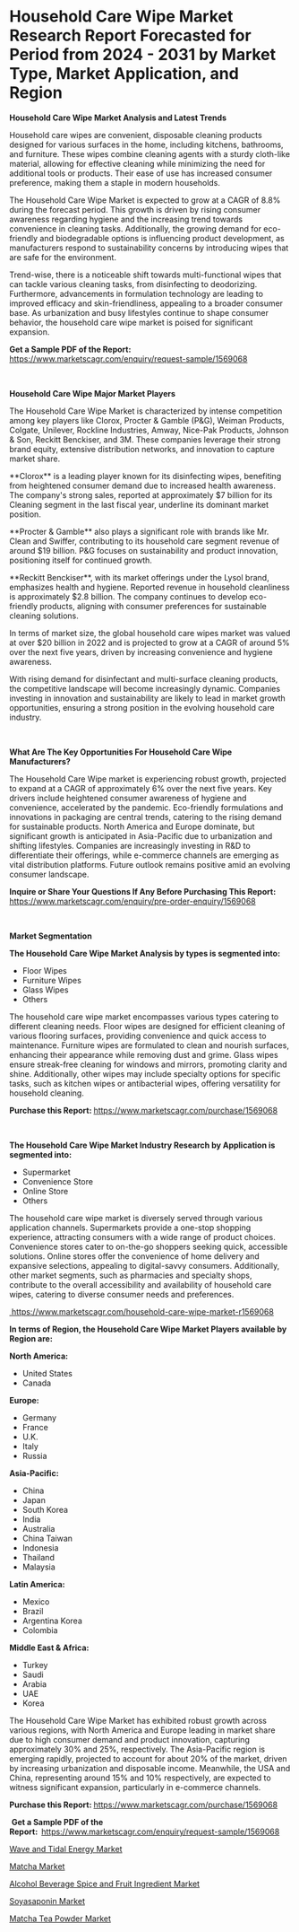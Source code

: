 <p><h1>Household Care Wipe Market Research Report Forecasted for Period from 2024 -  2031 by Market Type, Market Application, and Region</h1></p><p><strong>Household Care Wipe Market Analysis and Latest Trends</strong></p>
<p><p>Household care wipes are convenient, disposable cleaning products designed for various surfaces in the home, including kitchens, bathrooms, and furniture. These wipes combine cleaning agents with a sturdy cloth-like material, allowing for effective cleaning while minimizing the need for additional tools or products. Their ease of use has increased consumer preference, making them a staple in modern households.</p><p>The Household Care Wipe Market is expected to grow at a CAGR of 8.8% during the forecast period. This growth is driven by rising consumer awareness regarding hygiene and the increasing trend towards convenience in cleaning tasks. Additionally, the growing demand for eco-friendly and biodegradable options is influencing product development, as manufacturers respond to sustainability concerns by introducing wipes that are safe for the environment.</p><p>Trend-wise, there is a noticeable shift towards multi-functional wipes that can tackle various cleaning tasks, from disinfecting to deodorizing. Furthermore, advancements in formulation technology are leading to improved efficacy and skin-friendliness, appealing to a broader consumer base. As urbanization and busy lifestyles continue to shape consumer behavior, the household care wipe market is poised for significant expansion.</p></p>
<p><strong>Get a Sample PDF of the Report:&nbsp;</strong> <a href="https://www.marketscagr.com/enquiry/request-sample/1569068?utm_campaign=1126&utm_medium=2&utm_source=Github&utm_content=ia&utm_term=19102024&utm_id=household-care-wipe">https://www.marketscagr.com/enquiry/request-sample/1569068</a></p>
<p>&nbsp;</p>
<p><strong>Household Care Wipe Major Market Players</strong></p>
<p><p>The Household Care Wipe Market is characterized by intense competition among key players like Clorox, Procter & Gamble (P&G), Weiman Products, Colgate, Unilever, Rockline Industries, Amway, Nice-Pak Products, Johnson & Son, Reckitt Benckiser, and 3M. These companies leverage their strong brand equity, extensive distribution networks, and innovation to capture market share.</p><p>**Clorox** is a leading player known for its disinfecting wipes, benefiting from heightened consumer demand due to increased health awareness. The company's strong sales, reported at approximately $7 billion for its Cleaning segment in the last fiscal year, underline its dominant market position.</p><p>**Procter & Gamble** also plays a significant role with brands like Mr. Clean and Swiffer, contributing to its household care segment revenue of around $19 billion. P&G focuses on sustainability and product innovation, positioning itself for continued growth.</p><p>**Reckitt Benckiser**, with its market offerings under the Lysol brand, emphasizes health and hygiene. Reported revenue in household cleanliness is approximately $2.8 billion. The company continues to develop eco-friendly products, aligning with consumer preferences for sustainable cleaning solutions.</p><p>In terms of market size, the global household care wipes market was valued at over $20 billion in 2022 and is projected to grow at a CAGR of around 5% over the next five years, driven by increasing convenience and hygiene awareness. </p><p>With rising demand for disinfectant and multi-surface cleaning products, the competitive landscape will become increasingly dynamic. Companies investing in innovation and sustainability are likely to lead in market growth opportunities, ensuring a strong position in the evolving household care industry.</p></p>
<p>&nbsp;</p>
<p><strong>What Are The Key Opportunities For Household Care Wipe Manufacturers?</strong></p>
<p><p>The Household Care Wipe market is experiencing robust growth, projected to expand at a CAGR of approximately 6% over the next five years. Key drivers include heightened consumer awareness of hygiene and convenience, accelerated by the pandemic. Eco-friendly formulations and innovations in packaging are central trends, catering to the rising demand for sustainable products. North America and Europe dominate, but significant growth is anticipated in Asia-Pacific due to urbanization and shifting lifestyles. Companies are increasingly investing in R&D to differentiate their offerings, while e-commerce channels are emerging as vital distribution platforms. Future outlook remains positive amid an evolving consumer landscape.</p></p>
<p><strong>Inquire or Share Your Questions If Any Before Purchasing This Report:</strong> <a href="https://www.marketscagr.com/enquiry/pre-order-enquiry/1569068?utm_campaign=1126&utm_medium=2&utm_source=Github&utm_content=ia&utm_term=19102024&utm_id=household-care-wipe">https://www.marketscagr.com/enquiry/pre-order-enquiry/1569068</a></p>
<p>&nbsp;</p>
<p><strong>Market Segmentation</strong></p>
<p><strong>The Household Care Wipe Market Analysis by types is segmented into:</strong></p>
<p><ul><li>Floor Wipes</li><li>Furniture Wipes</li><li>Glass Wipes</li><li>Others</li></ul></p>
<p><p>The household care wipe market encompasses various types catering to different cleaning needs. Floor wipes are designed for efficient cleaning of various flooring surfaces, providing convenience and quick access to maintenance. Furniture wipes are formulated to clean and nourish surfaces, enhancing their appearance while removing dust and grime. Glass wipes ensure streak-free cleaning for windows and mirrors, promoting clarity and shine. Additionally, other wipes may include specialty options for specific tasks, such as kitchen wipes or antibacterial wipes, offering versatility for household cleaning.</p></p>
<p><strong>Purchase this Report:&nbsp;</strong><a href="https://www.marketscagr.com/purchase/1569068?utm_campaign=1126&utm_medium=2&utm_source=Github&utm_content=ia&utm_term=19102024&utm_id=household-care-wipe">https://www.marketscagr.com/purchase/1569068</a></p>
<p>&nbsp;</p>
<p><strong>The Household Care Wipe Market Industry Research by Application is segmented into:</strong></p>
<p><ul><li>Supermarket</li><li>Convenience Store</li><li>Online Store</li><li>Others</li></ul></p>
<p><p>The household care wipe market is diversely served through various application channels. Supermarkets provide a one-stop shopping experience, attracting consumers with a wide range of product choices. Convenience stores cater to on-the-go shoppers seeking quick, accessible solutions. Online stores offer the convenience of home delivery and expansive selections, appealing to digital-savvy consumers. Additionally, other market segments, such as pharmacies and specialty shops, contribute to the overall accessibility and availability of household care wipes, catering to diverse consumer needs and preferences.</p></p>
<p><a href="https://www.marketscagr.com/household-care-wipe-market-r1569068?utm_campaign=1126&utm_medium=2&utm_source=Github&utm_content=ia&utm_term=19102024&utm_id=household-care-wipe">&nbsp;https://www.marketscagr.com/household-care-wipe-market-r1569068</a></p>
<p><strong>In terms of Region, the Household Care Wipe Market Players available by Region are:</strong></p>
<p>
    <p> <strong> North America: </strong>
        <ul>
            <li>United States</li>
            <li>Canada</li>
        </ul>
        </p> 
    <p> <strong> Europe: </strong>
        <ul>
            <li>Germany</li>
            <li>France</li>
            <li>U.K.</li>
            <li>Italy</li>
            <li>Russia</li>
        </ul>
        </p> 
    <p> <strong> Asia-Pacific: </strong>
        <ul>
            <li>China</li>
            <li>Japan</li>
            <li>South Korea</li>
            <li>India</li>
            <li>Australia</li>
            <li>China Taiwan</li>
            <li>Indonesia</li>
            <li>Thailand</li>
            <li>Malaysia</li>
        </ul>
        </p> 
    <p> <strong> Latin America: </strong>
        <ul>
            <li>Mexico</li>
            <li>Brazil</li>
            <li>Argentina Korea</li>
            <li>Colombia</li>
        </ul>
        </p> 
    <p> <strong> Middle East & Africa: </strong>
        <ul>
            <li>Turkey</li>
            <li>Saudi</li>
            <li>Arabia</li>
            <li>UAE</li>
            <li>Korea</li>
        </ul>
    </p>
    </p>
<p><p>The Household Care Wipe Market has exhibited robust growth across various regions, with North America and Europe leading in market share due to high consumer demand and product innovation, capturing approximately 30% and 25%, respectively. The Asia-Pacific region is emerging rapidly, projected to account for about 20% of the market, driven by increasing urbanization and disposable income. Meanwhile, the USA and China, representing around 15% and 10% respectively, are expected to witness significant expansion, particularly in e-commerce channels.</p></p>
<p><strong>Purchase this Report: </strong><a href="https://www.marketscagr.com/purchase/1569068?utm_campaign=1126&utm_medium=2&utm_source=Github&utm_content=ia&utm_term=19102024&utm_id=household-care-wipe">https://www.marketscagr.com/purchase/1569068</a></p>
<p>&nbsp;<strong>Get a Sample PDF of the Report:&nbsp;&nbsp;</strong><a href="https://www.marketscagr.com/enquiry/request-sample/1569068?utm_campaign=1126&utm_medium=2&utm_source=Github&utm_content=ia&utm_term=19102024&utm_id=household-care-wipe">https://www.marketscagr.com/enquiry/request-sample/1569068</a></p>
<p><strong></strong></p>
<p><p><a href="https://www.linkedin.com/pulse/wave-tidal-energy-market-penetration-strategies-untapped-ezyae?utm_campaign=1126&utm_medium=2&utm_source=Github&utm_content=ia&utm_term=19102024&utm_id=household-care-wipe">Wave and Tidal Energy Market</a></p><p><a href="https://www.linkedin.com/pulse/sustainability-trends-matcha-industry-market-implications-veqhe?utm_campaign=1126&utm_medium=2&utm_source=Github&utm_content=ia&utm_term=19102024&utm_id=household-care-wipe">Matcha Market</a></p><p><a href="https://github.com/julyju69/Market-Research-Report-List-5/blob/main/alcohol-beverage-spice-and-fruit-ingredient-market.md?utm_campaign=1126&utm_medium=2&utm_source=Github&utm_content=ia&utm_term=19102024&utm_id=household-care-wipe">Alcohol Beverage Spice and Fruit Ingredient Market</a></p><p><a href="https://www.linkedin.com/pulse/emerging-opportunities-challenges-global-soyasaponin-market-0q3re?utm_campaign=1126&utm_medium=2&utm_source=Github&utm_content=ia&utm_term=19102024&utm_id=household-care-wipe">Soyasaponin Market</a></p><p><a href="https://www.linkedin.com/pulse/pioneering-growth-analyzing-global-matcha-tea-powder-market-ppywe?utm_campaign=1126&utm_medium=2&utm_source=Github&utm_content=ia&utm_term=19102024&utm_id=household-care-wipe">Matcha Tea Powder Market</a></p></p>